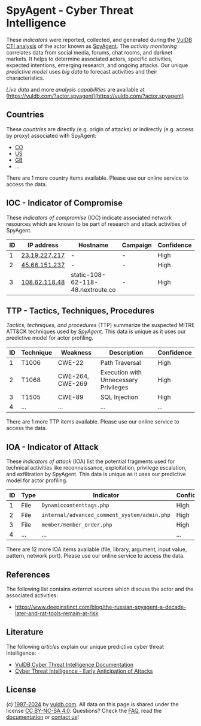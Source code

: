 # SpyAgent - Cyber Threat Intelligence

These _indicators_ were reported, collected, and generated during the [VulDB CTI analysis](https://vuldb.com/?kb.cti) of the actor known as [SpyAgent](https://vuldb.com/?actor.spyagent). The _activity monitoring_ correlates data from social media, forums, chat rooms, and darknet markets. It helps to determine associated actors, specific activities, expected intentions, emerging research, and ongoing attacks. Our unique _predictive model_ uses _big data_ to forecast activities and their characteristics.

_Live data_ and more _analysis capabilities_ are available at [https://vuldb.com/?actor.spyagent](https://vuldb.com/?actor.spyagent)

## Countries

These _countries_ are directly (e.g. origin of attacks) or indirectly (e.g. access by proxy) associated with SpyAgent:

* [CO](https://vuldb.com/?country.co)
* [US](https://vuldb.com/?country.us)
* [GB](https://vuldb.com/?country.gb)
* ...

There are 1 more country items available. Please use our online service to access the data.

## IOC - Indicator of Compromise

These _indicators of compromise_ (IOC) indicate associated network resources which are known to be part of research and attack activities of SpyAgent.

ID | IP address | Hostname | Campaign | Confidence
-- | ---------- | -------- | -------- | ----------
1 | [23.19.227.217](https://vuldb.com/?ip.23.19.227.217) | - | - | High
2 | [45.66.151.237](https://vuldb.com/?ip.45.66.151.237) | - | - | High
3 | [108.62.118.48](https://vuldb.com/?ip.108.62.118.48) | static-108-62-118-48.nextroute.co | - | High

## TTP - Tactics, Techniques, Procedures

_Tactics, techniques, and procedures_ (TTP) summarize the suspected MITRE ATT&CK techniques used by _SpyAgent_. This data is unique as it uses our predictive model for actor profiling.

ID | Technique | Weakness | Description | Confidence
-- | --------- | -------- | ----------- | ----------
1 | T1006 | CWE-22 | Path Traversal | High
2 | T1068 | CWE-264, CWE-269 | Execution with Unnecessary Privileges | High
3 | T1505 | CWE-89 | SQL Injection | High
4 | ... | ... | ... | ...

There are 1 more TTP items available. Please use our online service to access the data.

## IOA - Indicator of Attack

These _indicators of attack_ (IOA) list the potential fragments used for technical activities like reconnaissance, exploitation, privilege escalation, and exfiltration by SpyAgent. This data is unique as it uses our predictive model for actor profiling.

ID | Type | Indicator | Confidence
-- | ---- | --------- | ----------
1 | File | `Dynamiccontenttags.php` | High
2 | File | `internal/advanced_comment_system/admin.php` | High
3 | File | `member/member_order.php` | High
4 | ... | ... | ...

There are 12 more IOA items available (file, library, argument, input value, pattern, network port). Please use our online service to access the data.

## References

The following list contains _external sources_ which discuss the actor and the associated activities:

* https://www.deepinstinct.com/blog/the-russian-spyagent-a-decade-later-and-rat-tools-remain-at-risk

## Literature

The following _articles_ explain our unique predictive cyber threat intelligence:

* [VulDB Cyber Threat Intelligence Documentation](https://vuldb.com/?kb.cti)
* [Cyber Threat Intelligence - Early Anticipation of Attacks](https://www.scip.ch/en/?labs.20201022)

## License

(c) [1997-2024](https://vuldb.com/?kb.changelog) by [vuldb.com](https://vuldb.com/?kb.about). All data on this page is shared under the license [CC BY-NC-SA 4.0](https://creativecommons.org/licenses/by-nc-sa/4.0/). Questions? Check the [FAQ](https://vuldb.com/?kb.faq), read the [documentation](https://vuldb.com/?kb) or [contact us](https://vuldb.com/?contact)!
